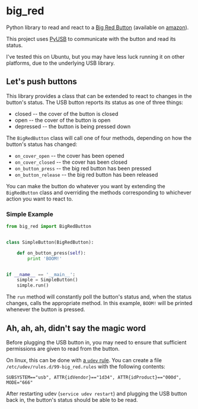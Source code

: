 big_red
=======

Python library to read and react to a 
[Big Red Button](http://www.dreamcheeky.com/big-red-button) 
(available on [amazon](http://www.amazon.com/Dream-Cheeky-902-Electronic-Reference/dp/B004D18MCK)).

This project uses [PyUSB](http://sourceforge.net/projects/pyusb/)
to communicate with the button and read its status.

I've tested this on Ubuntu, but you may have less luck 
running it on other platforms, due to the underlying USB library.


Let's push buttons
------------------

This library provides a class that can be extended to react 
to changes in the button's status. The USB button reports its
status as one of three things:

* closed -- the cover of the button is closed
* open -- the cover of the button is open
* depressed -- the button is being pressed down

The `BigRedButton` class will call one of four methods, depending
on how the button's status has changed:

* `on_cover_open` -- the cover has been opened
* `on_cover_closed` -- the cover has been closed
* `on_button_press` -- the big red button has been pressed
* `on_button_release` -- the big red button has been released

You can make the button do whatever you want by extending the
`BigRedButton` class and overriding the methods corresponding
to whichever action you want to react to.

### Simple Example

```python
from big_red import BigRedButton


class SimpleButton(BigRedButton):

    def on_button_press(self):
        print 'BOOM!'


if __name__ == '__main__':
    simple = SimpleButton()
    simple.run()

```

The `run` method will constantly poll the button's status and,
when the status changes, calls the appropriate method. In this 
example, `BOOM!` will be printed whenever the button is pressed.


## Ah, ah, ah, didn't say the magic word

Before plugging the USB button in, you may need to ensure that
sufficient permissions are given to read from the button. 

On linux, this can be done with [a `udev` rule](http://www.reactivated.net/writing_udev_rules.html).
You can create a file `/etc/udev/rules.d/99-big_red.rules` with
the following contents:

```
SUBSYSTEM=="usb", ATTR{idVendor}=="1d34", ATTR{idProduct}=="000d", MODE="666"
``` 

After restarting udev (`service udev restart`) and plugging the USB 
button back in, the button's status should be able to be read.

